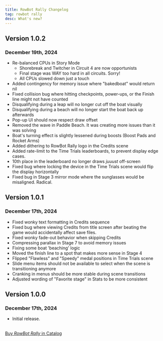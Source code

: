 ```yaml
---
title: RowBot Rally Changelog
tag: rowbot rally
desc: What's new?
---
```

## Version 1.0.2
### December 19th, 2024

- Re-balanced CPUs in Story Mode
	- Shorebreak and Twitcher in Circuit 4 are now opportunists
	- Final stage was WAY too hard in all circuits. Sorry!
	- All CPUs slowed down just a touch
- Added contingency for memory issue where "bakedboat" would return nil
- Fixed collision bug where hitting checkpoints, power-ups, or the Finish line might not have counted
- Disqualifying during a leap will no longer cut off the boat visually
- Disqualifying during a beach will no longer start the boat back up afterwards
- Pop-up UI should now respect draw offset
- Removed the wave in Paddle Beach. It was creating more issues than it was solving
- Boat's turning effect is slightly lessened during boosts (Boost Pads and Rocket Arms)
- Added dithering to RowBot Rally logo in the Credits scene
- Added rate-limit to the Time Trials leaderboards, to prevent display edge cases.
- 10th place in the leaderboard no longer draws *juuust* off-screen
- Fixed bug where locking the device in the Time Trials scene would flip the display horizontally
- Fixed bug in Stage 3 mirror mode where the sunglasses would be misaligned. Radical.

## Version 1.0.1
### December 17th, 2024

- Fixed wonky text formatting in Credits sequence
- Fixed bug where viewing Credits from title screen after beating the game would accidentally affect save files.
- Fixed wonky fade-out behavior when skipping Credits
- Compressing parallax in Stage 7 to avoid memory issues
- Fixing some boat 'beaching' logic
- Moved the finish line to a spot that makes more sense in Stage 4
- Flipped "Flawless" and "Speedy" medal positions in Time Trials scene
- Slide menu items should not be available to select when the scene is transitioning anymore
- Cranking in menus should be more stable during scene transitions
- Adjusted wording of "Favorite stage" in Stats to be more consistent

## Version 1.0.0
### December 17th, 2024

- Initial release.

<br>
<a href="https://play.date/games/rowbot-rally" class="button">Buy <i>RowBot Rally</i> in Catalog</a>